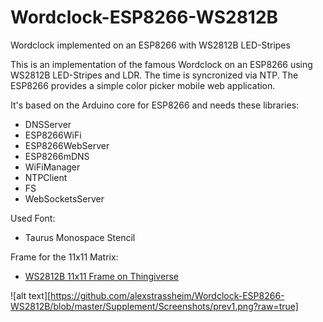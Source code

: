 # Wordclock-ESP8266-WS2812B

Wordclock implemented on an ESP8266 with WS2812B LED-Stripes

This is an implementation of the famous Wordclock on an ESP8266 using WS2812B LED-Stripes and LDR. The time is syncronized via NTP.
The ESP8266 provides a simple color picker mobile web application. 

It's based on the Arduino core for ESP8266 and needs these libraries:

- DNSServer
- ESP8266WiFi
- ESP8266WebServer
- ESP8266mDNS
- WiFiManager
- NTPClient
- FS
- WebSocketsServer

Used Font:
- Taurus Monospace Stencil

Frame for the 11x11 Matrix:
- [WS2812B 11x11 Frame on Thingiverse](#)

![alt text][https://github.com/alexstrassheim/Wordclock-ESP8266-WS2812B/blob/master/Supplement/Screenshots/prev1.png?raw=true]